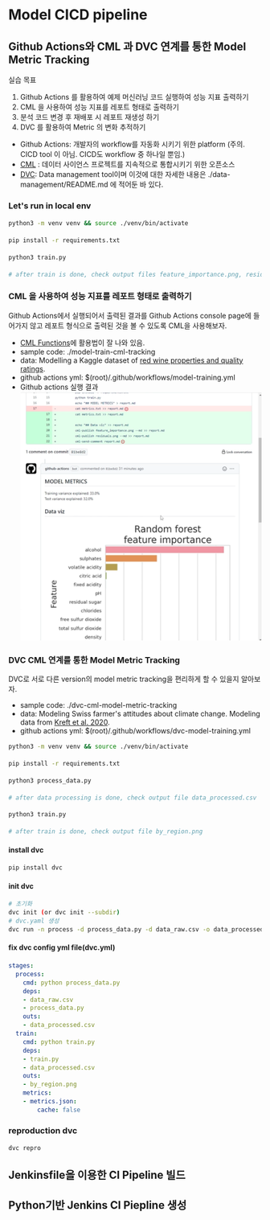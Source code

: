 # Model CICD pipeline

## Github Actions와 CML 과 DVC 연계를 통한 Model Metric Tracking
실습 목표
1. Github Actions 를 활용하여 예제 머신러닝 코드 실행하여 성능 지표 출력하기
2. CML 을 사용하여 성능 지표를 레포트 형태로 출력하기
3. 분석 코드 변경 후 재배포 시 레포트 재생성 하기
4. DVC 를 활용하여 Metric 의 변화 추적하기

- Github Actions: 개발자의 workflow를 자동화 시키기 위한 platform (주의. CICD tool 이 아님. CICD도 workflow 중 하나일 뿐임.)
- [CML](https://github.com/iterative/cml) : 데이터 사이언스 프로젝트를 지속적으로 통합시키기 위한 오픈소스
- [DVC](https://dvc.org/): Data management tool이며 이것에 대한 자세한 내용은 ./data-management/README.md 에 적어둔 바 있다. 

### Let's run in local env
```bash
python3 -m venv venv && source ./venv/bin/activate

pip install -r requirements.txt

python3 train.py

# after train is done, check output files feature_importance.png, residuals.png, metrics.txt(성능지표). 
```


### CML 을 사용하여 성능 지표를 레포트 형태로 출력하기
Github Actions에서 실행되어서 출력된 결과를 Github Actions console page에 들어가지 않고 레포트 형식으로 출력된 것을 볼 수 있도록 CML을 사용해보자. 

- [CML Functions](https://github.com/iterative/cml#cml-functions)에 활용법이 잘 나와 있음. 
- sample code: ./model-train-cml-tracking
- data: Modelling a Kaggle dataset of [red wine properties and quality ratings](https://www.kaggle.com/datasets/uciml/red-wine-quality-cortez-et-al-2009).
- github actions yml: $(root)/.github/workflows/model-training.yml
- Github actions 실행 결과
![cml result](../assets/img/cml-githubactions.png)


### DVC CML 연계를 통한 Model Metric Tracking
DVC로 서로 다른 version의 model metric tracking을 편리하게 할 수 있을지 알아보자. 
- sample code: ./dvc-cml-model-metric-tracking
- data: Modeling Swiss farmer's attitudes about climate change. Modeling data from [Kreft et al. 2020](https://www.sciencedirect.com/science/article/pii/S2352340920303048).
- github actions yml: $(root)/.github/workflows/dvc-model-training.yml

```bash
python3 -m venv venv && source ./venv/bin/activate

pip install -r requirements.txt

python3 process_data.py

# after data processing is done, check output file data_processed.csv 

python3 train.py

# after train is done, check output file by_region.png
```

#### install dvc

```bash
pip install dvc
```

#### init dvc
```bash
# 초기화
dvc init (or dvc init --subdir)
# dvc.yaml 생성
dvc run -n process -d process_data.py -d data_raw.csv -o data_processed.csv --no-exec python process_data.py
```

#### fix dvc config yml file(dvc.yml)
```yaml
stages:
  process:
    cmd: python process_data.py
    deps:
    - data_raw.csv
    - process_data.py
    outs:
    - data_processed.csv
  train:
    cmd: python train.py
    deps:
    - train.py
    - data_processed.csv
    outs:
    - by_region.png
    metrics:
    - metrics.json:
        cache: false
```
### reproduction dvc
```bash
dvc repro
```

## Jenkinsfile을 이용한 CI Pipeline 빌드

## Python기반 Jenkins CI Piepline 생성


